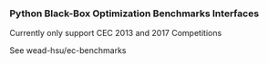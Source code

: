### Python Black-Box Optimization Benchmarks Interfaces 

Currently only support CEC 2013 and 2017 Competitions

See wead-hsu/ec-benchmarks
